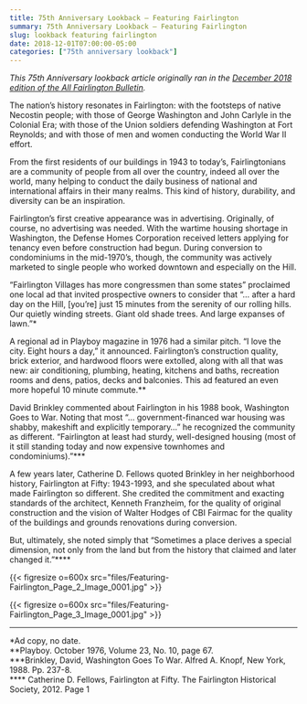 ```yaml
---
title: 75th Anniversary Lookback — Featuring Fairlington
summary: 75th Anniversary Lookback — Featuring Fairlington
slug: lookback featuring fairlington
date: 2018-12-01T07:00:00-05:00
categories: ["75th anniversary lookback"]
---
```


*This 75th Anniversary lookback article originally ran in the [December 2018 edition of the All Fairlington Bulletin](http://www.fca-fairlington.org/wp-content/uploads/december_2018_afb.pdf#page=23).*

The nation’s history resonates in Fairlington: with the footsteps of native Necostin people; with those of George Washington and John Carlyle in the Colonial Era; with those of the Union soldiers defending Washington at Fort Reynolds; and with those of men and women conducting the World War II effort.

From the first residents of our buildings in 1943 to today’s, Fairlingtonians are a community of people from all over the country, indeed all over the world, many helping to conduct the daily business of national and international affairs in their many realms. This kind of history, durability, and diversity can be an inspiration.

Fairlington’s first creative appearance was in advertising. Originally, of course, no advertising was needed. With the wartime housing shortage in Washington, the Defense Homes Corporation received letters applying for tenancy even before construction had begun. During conversion to condominiums in the mid-1970’s, though, the community was actively marketed to single people who worked downtown and especially on the Hill.

“Fairlington Villages has more congressmen than some states” proclaimed one local ad that invited prospective owners to consider that “… after a hard day on the Hill, [you’re] just 15 minutes from the serenity of our rolling hills. Our quietly winding streets. Giant old shade trees. And large expanses of lawn.”*

A regional ad in Playboy magazine in 1976 had a similar pitch. “I love the city. Eight hours a day,” it announced. Fairlington’s construction quality, brick exterior, and hardwood floors were extolled, along with all that was new: air conditioning, plumbing, heating, kitchens and baths, recreation rooms and dens, patios, decks and balconies. This ad featured an even more hopeful 10 minute commute.**

David Brinkley commented about Fairlington in his 1988 book, Washington Goes to War. Noting that most “… government-financed war housing was shabby, makeshift and explicitly temporary…” he recognized the community as different. “Fairlington at least had sturdy, well-designed housing (most of it still standing today and now expensive townhomes and condominiums).”***

A few years later, Catherine D. Fellows quoted Brinkley in her neighborhood history, Fairlington at Fifty: 1943-1993, and she speculated about what made Fairlington so different. She credited the commitment and exacting standards of the architect, Kenneth Franzheim, for the quality of original construction and the vision of Walter Hodges of CBI Fairmac for the quality of the buildings and grounds renovations during conversion.

But, ultimately, she noted simply that “Sometimes a place derives a special dimension, not only from the land but from the history that claimed and later changed it.”****

{{< figresize o=600x src="files/Featuring-Fairlington_Page_2_Image_0001.jpg" >}}

{{< figresize o=600x src="files/Featuring-Fairlington_Page_3_Image_0001.jpg" >}}

---

*Ad copy, no date.<br>
**Playboy. October 1976, Volume 23, No. 10, page 67.<br>
***Brinkley, David, Washington Goes To War. Alfred A. Knopf, New York, 1988. Pp. 237-8.<br>
**** Catherine D. Fellows, Fairlington at Fifty. The Fairlington Historical Society, 2012. Page 1